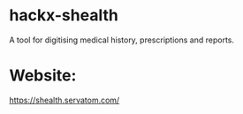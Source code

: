# hackx-shealth
A tool for digitising medical history, prescriptions and reports.

# Website:
https://shealth.servatom.com/
